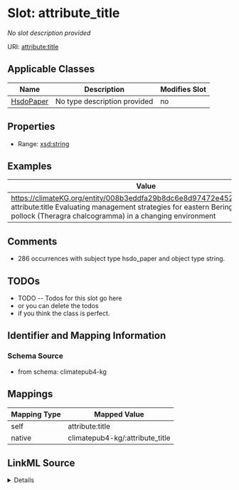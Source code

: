 

# Slot: attribute_title


_No slot description provided_





URI: [attribute:title](http://attribute.org/title)



<!-- no inheritance hierarchy -->





## Applicable Classes

| Name | Description | Modifies Slot |
| --- | --- | --- |
| [HsdoPaper](../classes/HsdoPaper.md) | No type description provided |  no  |







## Properties

* Range: [xsd:string](xsd:string)






## Examples

| Value |
| --- |
| https://climateKG.org/entity/008b3eddfa29b8dc6e8d97472e4526bec2c9c2cb attribute:title Evaluating management strategies for eastern Bering Sea walleye pollock (Theragra chalcogramma) in a changing environment |

## Comments

* 286 occurrences with subject type hsdo_paper and object type string.

## TODOs

* TODO -- Todos for this slot go here
* or you can delete the todos
* if you think the class is perfect.

## Identifier and Mapping Information







### Schema Source


* from schema: climatepub4-kg




## Mappings

| Mapping Type | Mapped Value |
| ---  | ---  |
| self | attribute:title |
| native | climatepub4-kg/:attribute_title |




## LinkML Source

<details>
```yaml
name: attribute_title
description: No slot description provided
todos:
- TODO -- Todos for this slot go here
- or you can delete the todos
- if you think the class is perfect.
comments:
- 286 occurrences with subject type hsdo_paper and object type string.
examples:
- value: https://climateKG.org/entity/008b3eddfa29b8dc6e8d97472e4526bec2c9c2cb attribute:title
    Evaluating management strategies for eastern Bering Sea walleye pollock (Theragra
    chalcogramma) in a changing environment
from_schema: climatepub4-kg
rank: 1000
slot_uri: attribute:title
alias: attribute_title
domain_of:
- hsdo_paper
range: string

```
</details>